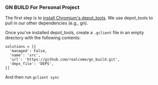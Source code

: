 ### GN BUILD For Personal Project

The first step is to [install Chromium's depot_tools](https://storage.googleapis.com/chrome-infra/depot_tools.zip). We use depot_tools to pull in our other dependencies (e.g., gn).

Once you've installed depot_tools, create a ```.gclient``` file in an empty directory with the following contents:

```
solutions = [{
  'managed': False,
  'name': 'src',
  'url': 'https://github.com/realcome/gn_build.git',
  'deps_file': 'DEPS',
}]
```
And then run ```gclient sync```
